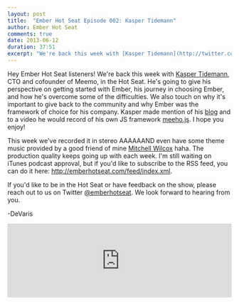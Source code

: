 ```yaml
---
layout: post
title:  "Ember Hot Seat Episode 002: Kasper Tidemann"
author: Ember Hot Seat
comments: true
date: 2013-06-12
duration: 37:51
excerpt: "We're back this week with [Kasper Tidemann](http://twitter.com/kaspertidemann), CTO and cofounder of Meemo, in the Hot Seat. He's going to give his perspective on getting started with Ember, his journey in choosing Ember, and how he's overcome some of the difficulties. We also touch on why it's important to give back to the community and why Ember was the framework of choice for his company.""
---
```


Hey Ember Hot Seat listeners! We're back this week with [Kasper Tidemann](http://twitter.com/kaspertidemann), CTO and cofounder of Meemo, in the Hot Seat. He's going to give his perspective on getting started with Ember, his journey in choosing Ember, and how he's overcome some of the difficulties. We also touch on why it's important to give back to the community and why Ember was the framework of choice for his company. Kasper made mention of his [blog](http://kaspertidemann.com) and to a video he would record of his own JS framework [meeho.js](http://vimeo.com/68185861). I hope you enjoy!

This week we've recorded it in stereo AAAAAAND even have some theme music provided by a good friend of mine [Mitchell Wilcox](http://futureperfekt.net) haha. The production quality keeps going up with each week. I'm still waiting on iTunes podcast approval, but if you'd like to subscribe to the RSS feed, you can do it here: <http://emberhotseat.com/feed/index.xml>.

If you'd like to be in the Hot Seat or have feedback on the show, please reach out to us on Twitter [@emberhotseat](http://twitter.com/emberhotseat). We look forward to hearing from you.

-DeVaris

<iframe width="100%" height="166" scrolling="no" frameborder="no" src="https://w.soundcloud.com/player/?url=http%3A%2F%2Fapi.soundcloud.com%2Ftracks%2F96627840"> </iframe>

